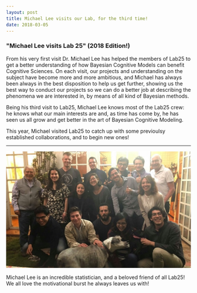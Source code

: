 ```yaml
---
layout: post
title: Michael Lee visits our Lab, for the third time!
date: 2018-03-05
---
```


### "Michael Lee visits Lab 25" (2018 Edition!)

From his very first visit  Dr. Michael Lee has helped the members of Lab25 to get a better understanding of how Bayesian Cognitive Models can benefit Cognitive Sciences. On each visit, our projects and understanding on the subject have become more and more ambitious, and Michael has always been always in the best disposition to help us get further, showing us the best way to conduct our projects so we can do a better job at describing the phenomena we are interested in, by means of all kind of Bayesian methods.

Being his third visit to Lab25, Michael Lee knows most of the Lab25 crew: he knows what our main interests are and, as time has come by, he has seen us all grow and get better in the art of Bayesian Cognitive Modeling.

This year, Michael visited Lab25 to catch up with some previoulsy established collaborations, and to begin new ones!

____  

![Alt text](/LabPictures/MichaelLee_Visit2018.jpg)

Michael Lee is an incredible statistician, and a beloved friend of all Lab25! We all love the motivational burst he always leaves us with!
